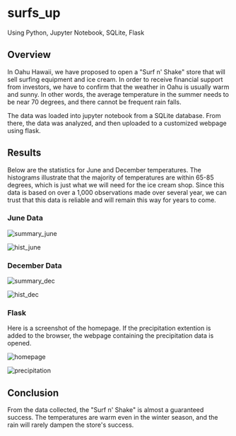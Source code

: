 # surfs_up
Using Python, Jupyter Notebook, SQLite, Flask

## Overview

In Oahu Hawaii, we have proposed to open a "Surf n' Shake" store that will sell surfing equipment and ice cream. In order to receive financial support from investors, we have to confirm that the weather in Oahu is usually warm and sunny. In other words, the average temperature in the summer needs to be near 70 degrees, and there cannot be frequent rain falls. 

The data was loaded into jupyter notebook from a SQLite database. From there, the data was analyzed, and then uploaded to a customized webpage using flask.

## Results

Below are the statistics for June and December temperatures. The histograms illustrate that the majority of temperatures are within 65-85 degrees, which is just what we will need for the ice cream shop. Since this data is based on over a 1,000 observations made over several year, we can trust that this data is reliable and will remain this way for years to come. 

### June Data

![summary_june](summary_june.png)

![hist_june](hist_june.png)

### December Data

![summary_dec](summary_dec.png)

![hist_dec](hist_dec.png)

### Flask

Here is a screenshot of the homepage. If the precipitation extention is added to the browser, the webpage containing the precipitation data is opened. 

![homepage](homepage.png)

![precipitation](precipitation.png)

## Conclusion

From the data collected, the "Surf n' Shake" is almost a guaranteed success. The temperatures are warm even in the winter season, and the rain will rarely dampen the store's success. 
